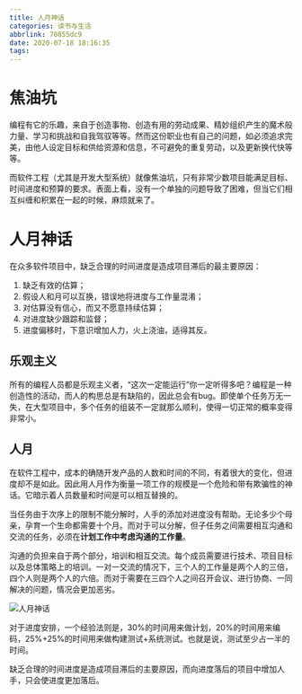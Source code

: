 ```yaml
---
title: 人月神话
categories: 读书与生活
abbrlink: 70855dc9
date: 2020-07-18 18:16:35
tags:
---
```


# 焦油坑

编程有它的乐趣，来自于创造事物、创造有用的劳动成果、精妙组织产生的魔术般力量、学习和挑战和自我驾驭等等。然而这份职业也有自己的问题，如必须追求完美，由他人设定目标和供给资源和信息，不可避免的重复劳动，以及更新换代快等等。

而软件工程（尤其是开发大型系统）就像焦油坑，只有非常少数项目能满足目标、时间进度和预算的要求。表面上看，没有一个单独的问题导致了困难，但当它们相互纠缠和积累在一起的时候，麻烦就来了。

<!-- more -->

# 人月神话

在众多软件项目中，缺乏合理的时间进度是造成项目滞后的最主要原因：

1. 缺乏有效的估算；
2. 假设人和月可以互换，错误地将进度与工作量混淆；
3. 对估算没有信心，而又不愿意持续估算；
4. 对进度缺少跟踪和监督；
5. 进度偏移时，下意识增加人力，火上浇油，适得其反。

## 乐观主义

所有的编程人员都是乐观主义者，“这次一定能运行”你一定听得多吧？编程是一种创造性的活动，而人的构思总是有缺陷的，因此总会有bug。即使单个任务万无一失，在大型项目中，多个任务的组装不一定就那么顺利，使得一切正常的概率变得非常小。

## 人月

在软件工程中，成本的确随开发产品的人数和时间的不同，有着很大的变化，但进度却不是如此。因此用人月作为衡量一项工作的规模是一个危险和带有欺骗性的神话。它暗示着人员数量和时间是可以相互替换的。

当任务由于次序上的限制不能分解时，人手的添加对进度没有帮助。无论多少个母亲，孕育一个生命都需要十个月。而对于可以分解，但子任务之间需要相互沟通和交流的任务，必须在**计划工作中考虑沟通的工作量**。

沟通的负担来自于两个部分，培训和相互交流。每个成员需要进行技术、项目目标以及总体策略上的培训。一对一交流的情况下，三个人的工作量是两个人的三倍，四个人则是两个人的六倍。而对于需要在三四个人之间召开会议、进行协商、一同解决的问题，情况会更加恶劣。


![人月神话](../../../../images/month/month_man.png)

对于进度安排，一个经验法则是，30%的时间用来做计划，20%的时间用来编码，25%+25%的时间用来做构建测试+系统测试。也就是说，测试至少占一半的时间。

缺乏合理的时间进度是造成项目滞后的主要原因，而向进度落后的项目中增加人手，只会使进度更加落后。